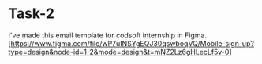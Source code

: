 # Task-2
I've made this email template for codsoft internship in Figma.
[https://www.figma.com/file/wP7uINSYgEQJ30qswboqVQ/Mobile-sign-up?type=design&node-id=1-2&mode=design&t=mNZ2Lz6gHLecLf5v-0]
